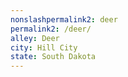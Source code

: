 ```yaml
---
﻿nonslashpermalink2: deer
permalink2: /deer/
alley: Deer
city: Hill City
state: South Dakota
---
```

